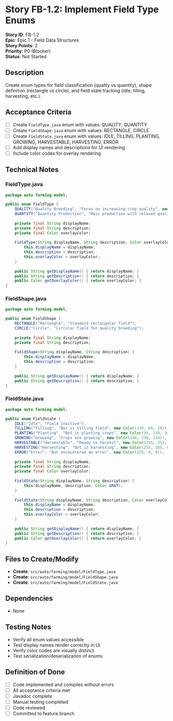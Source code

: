 # Story FB-1.2: Implement Field Type Enums

**Story ID**: FB-1.2  
**Epic**: Epic 1 - Field Data Structures  
**Story Points**: 2  
**Priority**: P0 (Blocker)  
**Status**: Not Started  

## Description
Create enum types for field classification (quality vs quantity), shape definition (rectangle vs circle), and field state tracking (idle, tilling, harvesting, etc.).

## Acceptance Criteria
- [ ] Create `FieldType.java` enum with values: QUALITY, QUANTITY
- [ ] Create `FieldShape.java` enum with values: RECTANGLE, CIRCLE
- [ ] Create `FieldState.java` enum with values: IDLE, TILLING, PLANTING, GROWING, HARVESTABLE, HARVESTING, ERROR
- [ ] Add display names and descriptions for UI rendering
- [ ] Include color codes for overlay rendering

## Technical Notes

### FieldType.java
```java
package auto.farming.model;

public enum FieldType {
    QUALITY("Quality Breeding", "Focus on increasing crop quality", new Color(100, 200, 100)),
    QUANTITY("Quantity Production", "Mass production with relaxed quality", new Color(200, 150, 100));
    
    private final String displayName;
    private final String description;
    private final Color overlayColor;
    
    FieldType(String displayName, String description, Color overlayColor) {
        this.displayName = displayName;
        this.description = description;
        this.overlayColor = overlayColor;
    }
    
    public String getDisplayName() { return displayName; }
    public String getDescription() { return description; }
    public Color getOverlayColor() { return overlayColor; }
}
```

### FieldShape.java
```java
package auto.farming.model;

public enum FieldShape {
    RECTANGLE("Rectangle", "Standard rectangular field"),
    CIRCLE("Circle", "Circular field for quality breeding");
    
    private final String displayName;
    private final String description;
    
    FieldShape(String displayName, String description) {
        this.displayName = displayName;
        this.description = description;
    }
    
    public String getDisplayName() { return displayName; }
    public String getDescription() { return description; }
}
```

### FieldState.java
```java
package auto.farming.model;

public enum FieldState {
    IDLE("Idle", "Field inactive"),
    TILLING("Tilling", "Bot is tilling field", new Color(139, 69, 19)),
    PLANTING("Planting", "Bot is planting crops", new Color(34, 139, 34)),
    GROWING("Growing", "Crops are growing", new Color(144, 238, 144)),
    HARVESTABLE("Harvestable", "Ready to harvest", new Color(255, 215, 0)),
    HARVESTING("Harvesting", "Bot is harvesting", new Color(255, 165, 0)),
    ERROR("Error", "Bot encountered an error", new Color(255, 0, 0));
    
    private final String displayName;
    private final String description;
    private final Color overlayColor;
    
    FieldState(String displayName, String description) {
        this(displayName, description, Color.GRAY);
    }
    
    FieldState(String displayName, String description, Color overlayColor) {
        this.displayName = displayName;
        this.description = description;
        this.overlayColor = overlayColor;
    }
    
    public String getDisplayName() { return displayName; }
    public String getDescription() { return description; }
    public Color getOverlayColor() { return overlayColor; }
}
```

## Files to Create/Modify
- **Create**: `src/auto/farming/model/FieldType.java`
- **Create**: `src/auto/farming/model/FieldShape.java`
- **Create**: `src/auto/farming/model/FieldState.java`

## Dependencies
- None

## Testing Notes
- Verify all enum values accessible
- Test display names render correctly in UI
- Verify color codes are visually distinct
- Test serialization/deserialization of enums

## Definition of Done
- [ ] Code implemented and compiles without errors
- [ ] All acceptance criteria met
- [ ] Javadoc complete
- [ ] Manual testing completed
- [ ] Code reviewed
- [ ] Committed to feature branch
